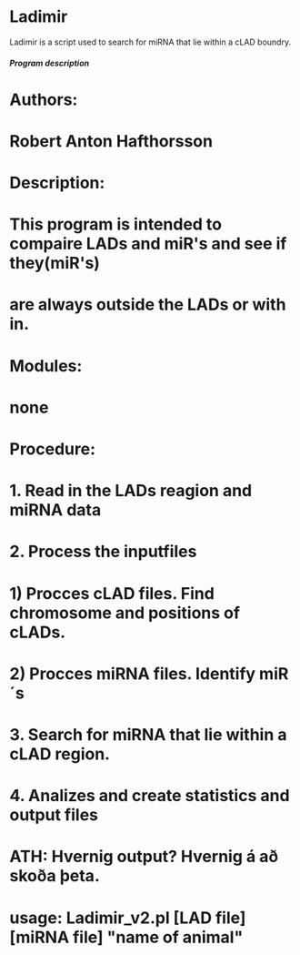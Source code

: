 # Ladimir
Ladimir is a script used to search for miRNA that lie within a cLAD boundry.
##### Program description
#
# Authors:
#	 Robert Anton Hafthorsson
#	
# Description:
#	This program is intended to compaire LADs and miR's and see if they(miR's)
# 	are always outside the LADs or with in.
#
# Modules:
#	none
#		
# Procedure:
#	1. Read in the LADs reagion and miRNA data
#	2. Process the inputfiles
#		1) Procces cLAD files. Find chromosome and positions of cLADs.
#		2) Procces miRNA files. Identify miR´s
#	3. Search for miRNA that lie within a cLAD region.
#	4. Analizes and create statistics and output files 
#
#
#		ATH: Hvernig output? Hvernig á að skoða þeta.
#
#
# usage: Ladimir_v2.pl [LAD file] [miRNA file] "name of animal"
